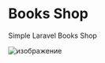 # Books Shop
Simple Laravel Books Shop

![изображение](https://user-images.githubusercontent.com/71000942/162163477-2d1e2f58-a9b2-45f7-a6be-c3ba850b9c27.png)

